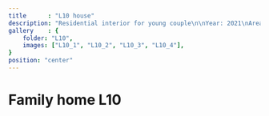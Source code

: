 ```yaml
---
title      : "L10 house"
description: "Residential interior for young couple\n\nYear: 2021\nArea: 126m2\nLocation: Ramava, Latvia\n\nInterior design: Annija Straume, Anna Miezīte"
gallery    : {
    folder: "L10",
    images: ["L10_1", "L10_2", "L10_3", "L10_4"],
}
position: "center"
---
```

# Family home L10